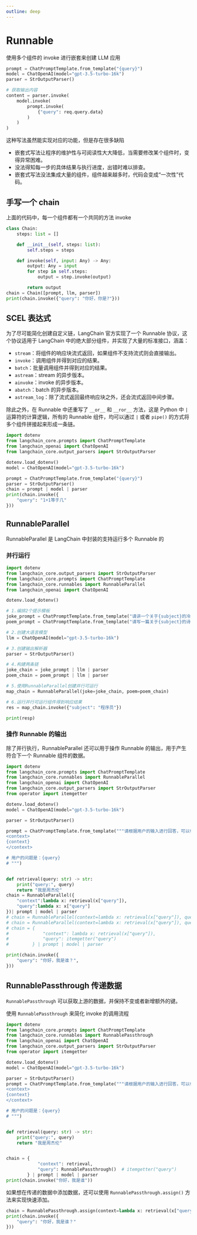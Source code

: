 ```yaml
---
outline: deep
---
```

# Runnable
使用多个组件的 invoke 进行嵌套来创建 LLM 应用
```py
prompt = ChatPromptTemplate.from_template("{query}")
model = ChatOpenAI(model="gpt-3.5-turbo-16k")
parser = StrOutputParser()

# 获取输出内容
content = parser.invoke(
    model.invoke(
        prompt.invoke(
            {"query": req.query.data}
        )
    )
)
```
这种写法虽然能实现对应的功能，但是存在很多缺陷
* 嵌套式写法让程序的维护性与可阅读性大大降低，当需要修改某个组件时，变得异常困难。
* 没法得知每一步的具体结果与执行进度，出错时难以排查。
* 嵌套式写法没法集成大量的组件，组件越来越多时，代码会变成“一次性”代码。

## 手写一个 chain
上面的代码中，每一个组件都有一个共同的方法 invoke
```py
class Chain:
    steps: list = []

    def __init__(self, steps: list):
        self.steps = steps

    def invoke(self, input: Any) -> Any:
        output: Any = input
        for step in self.steps:
            output = step.invoke(output)

        return output
chain = Chain([prompt, llm, parser])
print(chain.invoke({"query": "你好，你是?"}))
```

## SCEL 表达式
为了尽可能简化创建自定义链，LangChain 官方实现了一个 Runnable 协议，这个协议适用于 LangChain 中的绝大部分组件，并实现了大量的标准接口，涵盖：

* `stream`：将组件的响应块流式返回，如果组件不支持流式则会直接输出。
* `invoke`：调用组件并得到对应的结果。
* `batch`：批量调用组件并得到对应的结果。
* `astream`：stream 的异步版本。
* `ainvoke`：invoke 的异步版本。
* `abatch`：batch 的异步版本。
* `astream_log`：除了流式返回最终响应块之外，还会流式返回中间步骤。

除此之外，在 Runnable 中还重写了 `__or__` 和 `__ror__` 方法，这是 Python 中 `|` 运算符的计算逻辑，所有的 Runnable 组件，均可以通过 `|` 或者 `pipe()` 的方式将多个组件拼接起来形成一条链。
```py
import dotenv
from langchain_core.prompts import ChatPromptTemplate
from langchain_openai import ChatOpenAI
from langchain_core.output_parsers import StrOutputParser

dotenv.load_dotenv()
model = ChatOpenAI(model="gpt-3.5-turbo-16k")

prompt = ChatPromptTemplate.from_template("{query}")
parser = StrOutputParser()
chain = prompt | model | parser
print(chain.invoke({
    "query": "1+1等于几"
}))
```
## RunnableParallel
RunnableParallel 是 LangChain 中封装的支持运行多个 Runnable 的

### 并行运行
```py
import dotenv
from langchain_core.output_parsers import StrOutputParser
from langchain_core.prompts import ChatPromptTemplate
from langchain_core.runnables import RunnableParallel
from langchain_openai import ChatOpenAI

dotenv.load_dotenv()

# 1.编排2个提示模板
joke_prompt = ChatPromptTemplate.from_template("请讲一个关于{subject}的冷笑话，尽可能短")
poem_prompt = ChatPromptTemplate.from_template("请写一篇关于{subject}的诗，尽可能短")

# 2.创建大语言模型
llm = ChatOpenAI(model="gpt-3.5-turbo-16k")

# 3.创建输出解析器
parser = StrOutputParser()

# 4.构建两条链
joke_chain = joke_prompt | llm | parser
poem_chain = poem_prompt | llm | parser

# 5.使用RunnableParallel创建并行可运行
map_chain = RunnableParallel(joke=joke_chain, poem=poem_chain)

# 6.运行并行可运行组件得到响应结果
res = map_chain.invoke({"subject": "程序员"})

print(resp)
```
### 操作 Runnable 的输出
除了并行执行，RunnableParallel 还可以用于操作 Runnable 的输出，用于产生符合下一个 Runnable 组件的数据。

```py
import dotenv
from langchain_core.prompts import ChatPromptTemplate
from langchain_core.runnables import RunnableParallel
from langchain_openai import ChatOpenAI
from langchain_core.output_parsers import StrOutputParser
from operator import itemgetter

dotenv.load_dotenv()
model = ChatOpenAI(model="gpt-3.5-turbo-16k")

parser = StrOutputParser()

prompt = ChatPromptTemplate.from_template("""请根据用户的输入进行回答，可以参考上下文进行回复
<context>
{context}
</context>

# 用户的问题是：{query}
# """)


def retrieval(query: str) -> str:
    print("query:", query)
    return "我是周杰伦"
chain = RunnableParallel({
    "context":lambda x: retrieval(x["query"]),
    "query":lambda x: x["query"]
})| prompt | model | parser
# chain = RunnableParallel(context=lambda x: retrieval(x["query"]), query=lambda x: x["query"]) | prompt | model | parser
# chain = RunnableParallel(context=lambda x: retrieval(x["query"]), query=itemgetter("query")) | prompt | model | parser
# chain = {
#             "context": lambda x: retrieval(x["query"]),
#             "query": itemgetter("query")
#         } | prompt | model | parser

print(chain.invoke({
    "query": "你好，我是谁？",
}))

```
## RunnablePassthrough 传递数据
`RunnablePassthrough` 可以获取上游的数据，并保持不变或者新增额外的键。

使用 `RunnablePassthrough` 来简化 invoke 的调用流程
```py
import dotenv
from langchain_core.prompts import ChatPromptTemplate
from langchain_core.runnables import RunnablePassthrough
from langchain_openai import ChatOpenAI
from langchain_core.output_parsers import StrOutputParser
from operator import itemgetter

dotenv.load_dotenv()
model = ChatOpenAI(model="gpt-3.5-turbo-16k")

parser = StrOutputParser()
prompt = ChatPromptTemplate.from_template("""请根据用户的输入进行回答，可以参考上下文进行回复
<context>
{context}
</context>

# 用户的问题是：{query}
# """)


def retrieval(query: str) -> str:
    print("query:", query)
    return "我是周杰伦"


chain = {
            "context": retrieval,
            "query": RunnablePassthrough()  # itemgetter("query")
        } | prompt | model | parser
print(chain.invoke("你好，我是谁"))
```
如果想在传递的数据中添加数据，还可以使用 `RunnablePassthrough.assign()` 方法来实现快速添加。
```py
chain = RunnablePassthrough.assign(context=lambda x: retrieval(x["query"])) | prompt | model | parser
print(chain.invoke({
    "query": "你好，我是谁？"
}))
```
